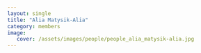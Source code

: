 ```yaml
---
layout: single
title: "Alia Matysik-Alia"
category: members
image:
   cover: /assets/images/people/people_alia_matysik-alia.jpg
---
```


